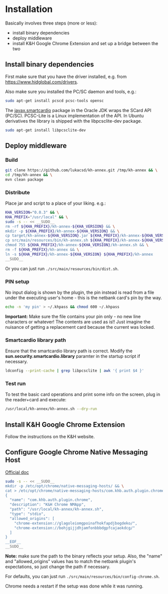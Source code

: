 # Installation

Basically involves three steps (more or less):
- install binary dependencies
- deploy middleware
- install K&H Google Chrome Extension and set up a bridge between the two

## Install binary dependencies

First make sure that you have the driver installed, e.g. from https://www.hidglobal.com/drivers.

Also make sure you installed the PC/SC daemon and tools, e.g.:

```bash
sudo apt-get install pcscd pcsc-tools opensc
```

The [javax.smartcardio](http://docs.oracle.com/javase/8/docs/jre/api/security/smartcardio/spec/index.html?javax/smartcardio/package-summary.html)
package in the Oracle JDK wraps the SCard API (PC/SC). PCSC-Lite is a Linux
implementation of the API. In Ubuntu derivatives the library is shipped
with the libpcsclite-dev package.

```bash
sudo apt-get install libpcsclite-dev
```

## Deploy middleware

### Build

```bash
git clone https://github.com/lukacsd/kh-annex.git /tmp/kh-annex && \
cd /tmp/kh-annex && \
mvn clean package
```

### Distribute

Place jar and script to a place of your liking. e.g.:

```bash
KHA_VERSION="0.0.3" && \
KHA_PREFIX="/usr/local" && \
sudo -s -- << __SUDO__
rm -rf ${KHA_PREFIX}/kh-annex-${KHA_VERSION} && \
mkdir -p ${KHA_PREFIX}/kh-annex-${KHA_VERSION} && \
cp target/kh-annex-${KHA_VERSION}.jar ${KHA_PREFIX}/kh-annex-${KHA_VERSION} && \
cp src/main/resources/bin/kh-annex.sh ${KHA_PREFIX}/kh-annex-${KHA_VERSION} && \
chmod 755 ${KHA_PREFIX}/kh-annex-${KHA_VERSION}/kh-annex.sh && \
rm -f ${KHA_PREFIX}/kh-annex && \
ln -s ${KHA_PREFIX}/kh-annex-${KHA_VERSION} ${KHA_PREFIX}/kh-annex
__SUDO__
```

Or you can just run `./src/main/resources/bin/dist.sh`.

### PIN setup

No input dialog is shown by the plugin, the pin instead is read from
a file under the executing user's home - this is the netbank card's
pin by the way.

```bash
echo -n 'my pin' > ~/.khpass && chmod 600 ~/.khpass
```

**Important:** Make sure the file contains your pin only - no new line
characters or whatever! The contents are used as is!! Just imagine the
nuisance of getting a replacement card because the current was locked.

### Smartcardio library path

Ensure that the smartcardio library path is correct. Modify the
**sun.security.smartcardio.library** paramter in the startup script if
necessary.

```bash
ldconfig --print-cache | grep libpcsclite | awk '{ print $4 }'
```

### Test run

To test the basic card operations and print some info on the screen,
plug in the reader+card and execute:

```bash
/usr/local/kh-annex/kh-annex.sh --dry-run
```

## Install K&H Google Chrome Extension

Follow the instructions on the K&H website.

## Configure Google Chrome Native Messaging Host

[Official doc](https://developer.chrome.com/extensions/nativeMessaging)

```bash
sudo -s -- << __SUDO__
mkdir -p /etc/opt/chrome/native-messaging-hosts/ && \
cat > /etc/opt/chrome/native-messaging-hosts/com.khb.auth.plugin.chrome.json <<- __EOF__
{
  "name": "com.khb.auth.plugin.chrome",
  "description": "K&H Chrome NMApp",
  "path": "/usr/local/kh-annex/kh-annex.sh",
  "type": "stdio",
  "allowed_origins": [
    "chrome-extension://glagoleiomgpoinafhokfapdjbogdeko/",
    "chrome-extension://bohjgijjdhjamfonbbbdgpfcajaokdcg/"
  ]
}
__EOF__
__SUDO__
```

**Note:** make sure the path to the binary reflects your setup. Also, the "name"
and "allowed_origins" values has to match the netbank plugin's expectations,
so just change the path if necessary.

For defaults, you can just run `./src/main/resources/bin/config-chrome.sh`.

Chrome needs a restart if the setup was done while it was running.
